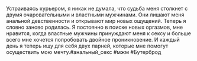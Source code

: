 <!--2024-03-23 18:31:33-->
Устраиваясь курьером, я никак не думала, что судьба меня столкнет с двумя очаровательными и властными мужчинами. Они лишают меня анальной девственности и открывают мир новых ощущений. Теперь я словно заново родилась. Я постоянно в поиске новых оргазмов, мне нравится, когда властные мужчины принуждают меня к сексу и больше всего мне хочется попробовать двойное проникновение. И каждый день я теперь ищу для себя двух парней, которые мне помогут осуществить мою мечту.#анальный_секс #мжм #Бутерброд